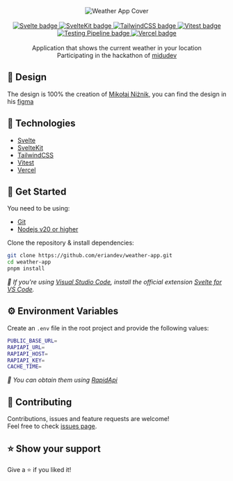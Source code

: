 <div align="center">
  <a target="_blank" target="https://www.figma.com/community/file/1023658389987124693">
    <img alt="Weather App Cover" title="Weather App" src="https://eriandev.github.io/api/weather-app/preview.png" />
  </a>
</div>

<br />

<div align="center">
  <a target="_blank" href="https://svelte.dev/">
    <img title="Svelte" alt="Svelte badge" src="https://img.shields.io/endpoint?url=https%3A%2F%2Feriandev.github.io%2Fapi%2Fweather-app%2Fbadges%2Fsvelte%2F" />
  </a>
  <a target="_blank" href="https://kit.svelte.dev/">
    <img title="SvelteKit" alt="SvelteKit badge" src="https://img.shields.io/endpoint?url=https%3A%2F%2Feriandev.github.io%2Fapi%2Fweather-app%2Fbadges%2Fsveltekit%2F" />
  </a>
  <a target="_blank" href="https://tailwindcss.com/">
    <img title="TailwindCSS" alt="TailwindCSS badge" src="https://img.shields.io/endpoint?url=https%3A%2F%2Feriandev.github.io%2Fapi%2Fweather-app%2Fbadges%2Ftailwindcss%2F" />
  </a>
  <a target="_blank" href="https://vitest.dev/">
    <img title="Vitest" alt="Vitest badge" src="https://img.shields.io/endpoint?url=https%3A%2F%2Feriandev.github.io%2Fapi%2Fweather-app%2Fbadges%2Fvitest%2F" />
  </a>
</div>
<div align="center">
  <a target="_blank" href="https://github.com/eriandev/weather-app/actions/workflows/testing.yaml">
    <img title="Testing Pipeline" alt="Testing Pipeline badge" src="https://github.com/eriandev/weather-app/actions/workflows/testing.yaml/badge.svg" />
  </a>
  <a target="_blank" href="https://eriandev-weather-app.vercel.app/">
    <img title="Vercel" alt="Vercel badge" src="https://vercelbadge.vercel.app/api/eriandev/weather-app" />
  </a>
</div>

<br/>

<div align="center">
  Application that shows the current weather in your location
  <br />
  Participating in the hackathon of <a target="_blank" title="twitch.tv/midudev" href="https://www.twitch.tv/midudev">midudev</a>
</div>

## 🎨 Design

The design is 100% the creation of [Mikołaj Niżnik](https://dribbble.com/mniznik), you can find the design in his [figma](https://www.figma.com/community/file/1023658389987124693)

## 🦾 Technologies

- [Svelte](https://svelte.dev)
- [SvelteKit](https://svelte.dev/docs/kit/introduction)
- [TailwindCSS](https://tailwindcss.com)
- [Vitest](https://vitest.dev)
- [Vercel](https://vercel.com)

## 🚀 Get Started

You need to be using:

- [Git](https://git-scm.com/downloads)
- [Nodejs v20 or higher](https://nodejs.org/es/download)

Clone the repository & install dependencies:

```bash
git clone https://github.com/eriandev/weather-app.git
cd weather-app
pnpm install
```

*📢 If you're using [Visual Studio Code](https://code.visualstudio.com/), install the official extension [Svelte for VS Code](https://marketplace.visualstudio.com/items?itemName=svelte.svelte-vscode).*

## ⚙️ Environment Variables

Create an `.env` file in the root project and provide the following values:

```bash
PUBLIC_BASE_URL=
RAPIAPI_URL=
RAPIAPI_HOST=
RAPIAPI_KEY=
CACHE_TIME=
```

*📢 You can obtain them using [RapidApi](https://rapidapi.com/weatherapi/api/weatherapi-com/)*

## 🤝 Contributing

Contributions, issues and feature requests are welcome!
<br />
Feel free to check [issues page](https://github.com/eriandev/weather-app/issues).

## ⭐️ Show your support

Give a ⭐️ if you liked it!
